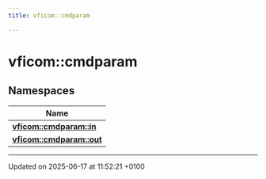 ```yaml
---
title: vficom::cmdparam

---
```


# vficom::cmdparam



## Namespaces

| Name           |
| -------------- |
| **[vficom::cmdparam::in](namespacevficom_1_1cmdparam_1_1in.md)**  |
| **[vficom::cmdparam::out](namespacevficom_1_1cmdparam_1_1out.md)**  |






-------------------------------

Updated on 2025-06-17 at 11:52:21 +0100
